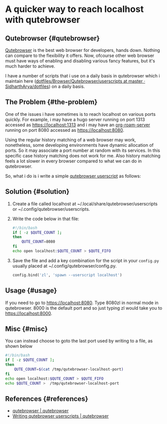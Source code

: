 # A quicker way to reach localhost with qutebrowser


## Qutebrowser {#qutebrowser}

[Qutebrowser](https://qutebrowser.org/) is the best web browser for developers, hands down. Nothing can compare to the flexibility it offers. Now, ofcourse other web browser must have ways of enabling and disabling various fancy features, but it's much harder to achieve.

I have a number of scripts that i use on a daily basis in qutebrowser which i maintain here ([dotfiles/Browser/Qutebrowser/userscripts at master · SidharthArya/dotfiles](https://github.com/SidharthArya/dotfiles/tree/master/Browser/Qutebrowser/userscripts)) on a daily basis.


## The Problem {#the-problem}

One of the issues i have sometimes is to reach localhost on various ports quickly. For example, i may have a hugo server running on port 1313 accessed as <https://localhost:1313> and i may have an [org-roam-server](https://github.com/org-roam/org-roam-server) running on port 8080 accessed as <https://localhost:8080>.

Using the regular history matching of a web browser may work, nonetheless, some developing environments have dynamic allocation of ports. So it may associate a port number at random with its services. In this specific case history matching does not work for me. Also history matching feels a lot slower in every browser compared to what we can do in qutebrowser.

So, what i do is i write a simple [qutebrowser userscript](https://qutebrowser.org/doc/userscripts.html) as follows:


## Solution {#solution}

1.  Create a file called localhost at ~/.local/share/qutebrowser/userscripts  or ~/.config/qutebrowser/userscripts.
2.  Write the code below in that file:

    ```bash
    #!/bin/bash
    if [ -z $QUTE_COUNT ];
    then
        QUTE_COUNT=8080
    fi
    echo open localhost:$QUTE_COUNT > $QUTE_FIFO
    ```
3.  Save the file and add a key combination for the script in your `config.py` usually placed at ~/.config/qutebrowser/config.py.

    ```python
    config.bind('zl', 'spawn --userscript localhost')
    ```


## Usage {#usage}

If you need to go to <https://localhost:8080>. Type 8080zl in normal mode in qutebrowser.
8000 is the default port and so just typing zl would take you to <https://localhost:8000>.


## Misc {#misc}

You can instead choose to goto the last port used by writing to a file, as shown below

```bash
#!/bin/bash
if [ -z $QUTE_COUNT ];
then
    QUTE_COUNT=$(cat /tmp/qutebrowser-localhost-port)
fi
echo open localhost:$QUTE_COUNT > $QUTE_FIFO
echo $QUTE_COUNT >  /tmp/qutebrowser-localhost-port
```


## References {#references}

-   [qutebrowser | qutebrowser](https://qutebrowser.org/)
-   [Writing qutebrowser userscripts | qutebrowser](https://qutebrowser.org/doc/userscripts.html)

